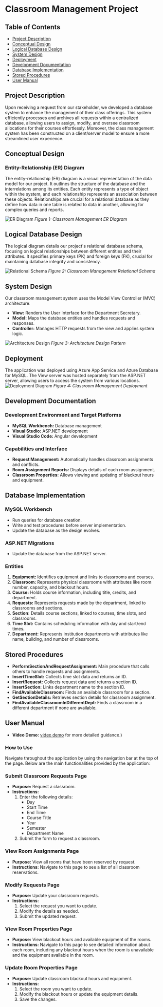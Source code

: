# Classroom Management Project

## Table of Contents

- [Project Description](#project-description)
- [Conceptual Design](#conceptual-design)
- [Logical Database Design](#logical-database-design)
- [System Design](#system-design)
- [Deployment](#deployment)
- [Development Documentation](#development-documentation)
- [Database Implementation](#database-implementation)
- [Stored Procedures](#stored-procedures)
- [User Manual](#user-manual)

## Project Description

Upon receiving a request from our stakeholder, we developed a database system to enhance the management of their class offerings. This system efficiently processes and archives all requests within a centralized database, allowing users to assign, modify, and oversee classroom allocations for their courses effortlessly. Moreover, the class management system has been constructed on a client/server model to ensure a more streamlined user experience.

## Conceptual Design

### Entity-Relationship (ER) Diagram

The entity-relationship (ER) diagram is a visual representation of the data model for our project. It outlines the structure of the database and the interrelations among its entities. Each entity represents a type of object within the system, and each relationship represents an association between these objects. Relationships are crucial for a relational database as they define how data in one table is related to data in another, allowing for complex queries and reports.

![ER Diagram](https://github.com/RobinRosculete/classroom-management/blob/main/Readme%20Images/er-diagram.png)
_Figure 1: Classroom Management ER Diagram_

## Logical Database Design

The logical diagram details our project's relational database schema, focusing on logical relationships between different entities and their attributes. It specifies primary keys (PK) and foreign keys (FK), crucial for maintaining database integrity and consistency.

![Relational Schema](https://github.com/RobinRosculete/classroom-management/blob/main/Readme%20Images/logical-design.png)
_Figure 2: Classroom Management Relational Schema_

## System Design

Our classroom management system uses the Model View Controller (MVC) architecture:

- **View:** Renders the User Interface for the Department Secretary.
- **Model:** Maps the database entities and handles requests and responses.
- **Controller:** Manages HTTP requests from the view and applies system logic.

![Architecture Design](https://github.com/RobinRosculete/classroom-management/blob/main/Readme%20Images/system-design.png)
_Figure 3: Architecture Design Pattern_
## Deployment

The application was deployed using Azure App Service and Azure Database for MySQL. The View server was hosted separately from the ASP.NET server, allowing users to access the system from various locations.
![Deployment Diagram](https://github.com/RobinRosculete/classroom-management/blob/main/Readme%20Images/deployment-diagram.png)
_Figure 4: Classroom Management Deployment_

## Development Documentation

### Development Environment and Target Platforms

- **MySQL Workbench:** Database management
- **Visual Studio:** ASP.NET development
- **Visual Studio Code:** Angular development

### Capabilities and Interface

- **Request Management:** Automatically handles classroom assignments and conflicts.
- **Room Assignment Reports:** Displays details of each room assignment.
- **Classroom Properties:** Allows viewing and updating of blackout hours and equipment.

## Database Implementation

### MySQL Workbench

- Run queries for database creation.
- Write and test procedures before server implementation.
- Update the database as the design evolves.

### ASP.NET Migrations

- Update the database from the ASP.NET server.

### Entities

1. **Equipment:** Identifies equipment and links to classrooms and courses.
2. **Classroom:** Represents physical classrooms with attributes like room number, capacity, and blackout hours.
3. **Course:** Holds course information, including title, credits, and department.
4. **Requests:** Represents requests made by the department, linked to classrooms and sections.
5. **Section:** Details course sections, linked to courses, time slots, and classrooms.
6. **Time Slot:** Contains scheduling information with day and start/end times.
7. **Department:** Represents institution departments with attributes like name, building, and number of classrooms.

## Stored Procedures

- **PerformSectionAndRequestAssignment:** Main procedure that calls others to handle requests and assignments.
- **InsertTimeSlot:** Collects time slot data and returns an ID.
- **InsertRequest:** Collects request data and returns a section ID.
- **InsertSection:** Links department name to the section ID.
- **FindAvailableClassroom:** Finds an available classroom for a section.
- **GetSectionDetails:** Retrieves section details for classroom assignment.
- **FindAvailableClassroomInDifferentDept:** Finds a classroom in a different department if none are available.

## User Manual

- **Video Demo:** [video demo](https://www.loom.com/share/4dd5ffbc227242ad8b1ff09744391446?sid=f1fc58aa-665d-4eb4-8800-7fd86d38cdc4) for more detailed guidance.)

### How to Use

Navigate throughout the application by using the navigation bar at the top of the page. Below are the main functionalities provided by the application:

### Submit Classroom Requests Page

- **Purpose:** Request a classroom.
- **Instructions:**
  1. Enter the following details:
     - Day
     - Start Time
     - End Time
     - Course Title
     - Year
     - Semester
     - Department Name
  2. Submit the form to request a classroom.

### View Room Assignments Page

- **Purpose:** View all rooms that have been reserved by request.
- **Instructions:** Navigate to this page to see a list of all classroom reservations.

### Modify Requests Page

- **Purpose:** Update your classroom requests.
- **Instructions:**
  1. Select the request you want to update.
  2. Modify the details as needed.
  3. Submit the updated request.

### View Room Properties Page

- **Purpose:** View blackout hours and available equipment of the rooms.
- **Instructions:** Navigate to this page to see detailed information about each room, including any blackout hours when the room is unavailable and the equipment available in the room.

### Update Room Properties Page

- **Purpose:** Update classroom blackout hours and equipment.
- **Instructions:**
  1. Select the room you want to update.
  2. Modify the blackout hours or update the equipment details.
  3. Save the changes.




